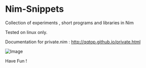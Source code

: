 # Nim-Snippets

Collection of experiments , short programs and libraries in Nim

Tested on linux only.

Documentation for private.nim : http://qqtop.github.io/private.html

![Image](../master/gnu.png?raw=true)

Have Fun !
